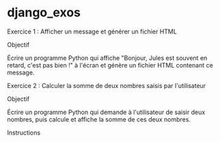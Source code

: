 # django_exos

Exercice 1 : Afficher un message et générer un fichier HTML

Objectif

Écrire un programme Python qui affiche "Bonjour, Jules est souvent en retard, c'est pas bien !" à l'écran et génère un fichier HTML contenant ce message.

Exercice 2 : Calculer la somme de deux nombres saisis par l'utilisateur

Objectif

Écrire un programme Python qui demande à l'utilisateur de saisir deux nombres, puis calcule et affiche la somme de ces deux nombres.

Instructions
